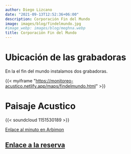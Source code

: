 ```yaml
---
author: Diego Lizcano
date: "2021-09-13T12:52:36+06:00"
description: Corporación Fin del Mundo
image: images/blog/findelmundo.jpg
#image_webp: images/blog/meghna.webp
title: Corporación Fin del Mundo
---
```


# Ubicación de las grabadoras

En la el fin del mundo instalamos dos grabadoras.

{{< myiframe "https://monitoreo-acustico.netlify.app/maps/findelmundo.html" >}}


# Paisaje Acustico

{{< soundcloud 1151530189 >}}

[Enlace al minuto en Arbimon](https://arbimon.rfcx.org/project/destinos-awake/visualizer/rec/46073585)

## [Enlace a la reserva](https://corporacionturisticafindelmundooficial.negocio.site) 



